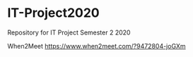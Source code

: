 # IT-Project2020
Repository for IT Project Semester 2 2020

When2Meet
https://www.when2meet.com/?9472804-joGXm
